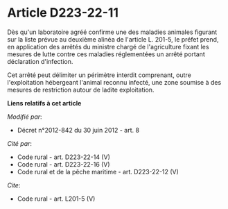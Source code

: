 # Article D223-22-11

Dès qu'un laboratoire agréé confirme une des maladies animales figurant sur la liste prévue au deuxième alinéa de l'article
L. 201-5, le préfet prend, en application des arrêtés du ministre chargé de l'agriculture fixant les mesures de lutte contre
ces maladies réglementées un arrêté portant déclaration d'infection. 

Cet arrêté peut délimiter un périmètre interdit comprenant, outre l'exploitation hébergeant l'animal reconnu infecté, une
zone soumise à des mesures de restriction autour de ladite exploitation.

**Liens relatifs à cet article**

_Modifié par_:

  - Décret n°2012-842 du 30 juin 2012 - art. 8

_Cité par_:

  - Code rural - art. D223-22-14 (V)
  - Code rural - art. D223-22-16 (V)
  - Code rural et de la pêche maritime - art. D223-22-12 (V)

_Cite_:

  - Code rural - art. L201-5 (V)
